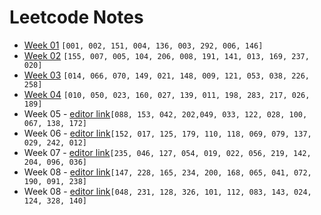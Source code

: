 # Leetcode Notes

* [Week 01](./Week01.md) `[001, 002, 151, 004, 136, 003, 292, 006, 146]`
* [Week 02](./Week02.md) `[155, 007, 005, 104, 206, 008, 191, 141, 013, 169, 237, 020]`
* [Week 03](./Week03.md) `[014, 066, 070, 149, 021, 148, 009, 121, 053, 038, 226, 258]`
* [Week 04](./Week04.md) `[010, 050, 023, 160, 027, 139, 011, 198, 283, 217, 026, 189]`
* Week 05 - [editor link](https://hackmd.io/JwMw7AzATAbFEFowEYAMIEBYAmnUICMAOAghIqAgUxjGAgGMjhMg)`[088, 153, 042, 202,049, 033, 122, 028, 100, 067, 138, 172]`
* Week 06 - [editor link](https://hackmd.io/JwNgxgJghiIBwFo5QKaICzoOwDMECMUiCxhgAmHAVgGYYpyg)`[152, 017, 125, 179, 110, 118, 069, 079, 137, 029, 242, 012]`
* Week 07 - [editor link](https://hackmd.io/GYJgDAxgzCCcCMBaAhgFgEbMasz0oBMBWVReI6ANnSkuAA4DYg==)`[235, 046, 127, 054, 019, 022, 056, 219, 142, 204, 096, 036]`
* Week 08 - [editor link](https://hackmd.io/KwMwpgnGBsCGBMBaMxYUQFgBwEYAMiEEOYyGsARhbAOx72xZA===)`[147, 228, 165, 234, 200, 168, 065, 041, 072, 190, 091, 238]`
* Week 08 - [editor link](https://hackmd.io/KYFgDArATAxgRgRgLRWGESQgGwHYkCGAHFAJxJ7BwDMAJiMPVkA=)`[048, 231, 128, 326, 101, 112, 083, 143, 024, 124, 328, 140]`
